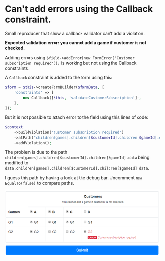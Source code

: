 # Can't add errors using the Callback constraint.
Small reproducer that show a callback validator can't add a violation.

**Expected validation error: you cannot add a game if customer is not checked.**

Adding errors using `$field->addError(new FormError('Customer subscription required'));` is working but not using the Callback constraints.

A `Callback` constraint is added to the form using this:

```php
$form = $this->createFormBuilder($formData, [
    'constraints' => [
        new Callback([$this, 'validateCustomerSubscription']),
    ],
]);
```
But it is not possible to attach error to the field using this lines of code:

```php
$context
    ->buildViolation('Customer subscription required')
    ->atPath("children[games].children[$customerId].children[$gameId].data")
    ->addViolation();
```

The problem is due to the path `children[games].children[$customerId].children[$gameId].data` being modified to `data.children[games].children[$customerId].children[$gameId].data`.

I guess this path by having a look at the debug bar. Uncomment `new EqualTo(false)` to compare paths.

 ![](image.png)